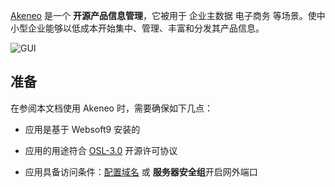 [Akeneo](https://www.akeneo.com/) 是一个 **开源产品信息管理**，它被用于 企业主数据 电子商务  等场景。使中小型企业能够以低成本开始集中、管理、丰富和分发其产品信息。


![GUI](https://libs.websoft9.com/Websoft9/DocsPicture/zh/akeneo/akeneo-main-websoft9.png)


## 准备

在参阅本文档使用 Akeneo 时，需要确保如下几点：

- 应用是基于 Websoft9 安装的

- 应用的用途符合 [OSL-3.0](https://opensource.org/licenses/OSL-3.0) 开源许可协议

- 应用具备访问条件：[配置域名](./domain-set) 或 **服务器安全组**开启网外端口